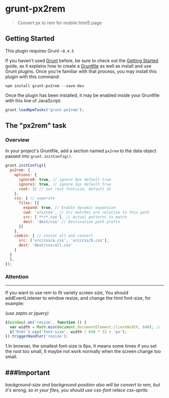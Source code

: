 # grunt-px2rem

> Convert px to rem for mobile html5 page

## Getting Started
This plugin requires Grunt `~0.4.5`

If you haven't used [Grunt](http://gruntjs.com/) before, be sure to check out the [Getting Started](http://gruntjs.com/getting-started) guide, as it explains how to create a [Gruntfile](http://gruntjs.com/sample-gruntfile) as well as install and use Grunt plugins. Once you're familiar with that process, you may install this plugin with this command:

```shell
npm install grunt-px2rem --save-dev
```

Once the plugin has been installed, it may be enabled inside your Gruntfile with this line of JavaScript:

```js
grunt.loadNpmTasks('grunt-px2rem');
```

## The "px2rem" task

### Overview
In your project's Gruntfile, add a section named `px2rem` to the data object passed into `grunt.initConfig()`.

```js
grunt.initConfig({
  px2rem: {
    options: {
      ignore0: true, // ignore 0px default true
      ignore1: true, // ignore 1px default true
      root: 32 // set root fontsize, default 32
    },
    css: { // seperate
      files: [{
        expand: true, // Enable dynamic expansion
        cwd: 'src/css', // Src matches are relative to this path
        src: ['**/*.css'], // Actual patterns to match
        dest: 'dest/css' // Destination path prefix
      }]
    },
    combin: { // concat all and convert
      src: ['src/css/a.css', 'src/css/b.css'],
      dest: 'dest/css/all.css'
    }
  }
  },
});
```

### Attention
---
If you want to use rem to fit variety screen size, You should addEventListener to window resize, and change the html font-size, for example: 

*(use zepto or jquery)*

```javascript
$(window).on('resize', function () {
  var width = Math.min(document.documentElement.clientWidth, 640); // in my page, I limit it to 640
  $('html').css('font-size', width / 640 * 32 + 'px');
}).triggerHandler('resize');
```

1.In browser, the smallest font-size is 6px, It means some times if you set the root too small, It maybe not work normally when the screen change too small.

###Important
---
*background-size and background-position also will be convert to rem, but it's wrong, so in your files, you should use css-font relace css-sprite.*
